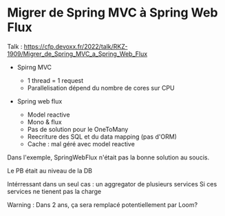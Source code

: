 # Migrer de Spring MVC à Spring Web Flux

Talk : https://cfp.devoxx.fr/2022/talk/RKZ-1909/Migrer_de_Spring_MVC_a_Spring_Web_Flux

- Spirng MVC
  - 1 thread =  1 request
  - Parallelisation dépend du nombre de cores sur CPU

    
- Spring web flux 
  - Model reactive
  - Mono & flux
  - Pas de solution pour le OneToMany
  - Reecriture des SQL et du data mapping (pas d'ORM)
  - Cache : mal géré avec model reactive

Dans l'exemple, SpringWebFlux n'était pas la bonne solution au soucis.

Le PB était au niveau de la DB

Intérressant dans un seul cas : un aggregator de plusieurs services 
Si ces services ne tienent pas la charge 


Warning  : Dans 2 ans, ça sera remplacé potentiellement par Loom?